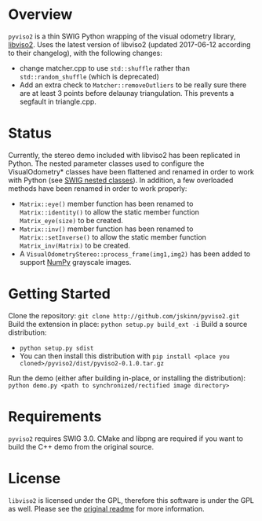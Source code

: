 # Overview

`pyviso2` is a thin SWIG Python wrapping of the visual odometry library, [libviso2](http://www.cvlibs.net/software/libviso/).
Uses the latest version of libviso2 (updated 2017-06-12 according to their changelog), with the following changes:
- change matcher.cpp to use `std::shuffle` rather than `std::random_shuffle` (which is deprecated)
- Add an extra check to `Matcher::removeOutliers` to be really sure there are at least 3 points before delaunay triangulation. This prevents a segfault in triangle.cpp.

# Status

Currently, the stereo demo included with libviso2 has been replicated in Python. The nested parameter classes used to configure the VisualOdometry* classes have been flattened and renamed in order to work with Python (see [SWIG nested classes](http://www.swig.org/Doc3.0/SWIGPlus.html#SWIGPlus_nested_classes)). In addition, a few overloaded methods have been renamed in order to work properly:

- `Matrix::eye()` member function has been renamed to `Matrix::identity()` to allow the static member function `Matrix_eye(size)` to be created.
- `Matrix::inv()` member function has been renamed to `Matrix::setInverse()` to allow the static member function `Matrix_inv(Matrix)` to be created.
- A `VisualOdometryStereo::process_frame(img1,img2)` has been added to support [NumPy](http://www.numpy.org) grayscale images.

# Getting Started

Clone the repository: `git clone http://github.com/jskinn/pyviso2.git`
Build the extension in place: `python setup.py build_ext -i`
Build a source distribution:

- `python setup.py sdist`
- You can then install this distribution with `pip install <place you cloned>/pyviso2/dist/pyviso2-0.1.0.tar.gz`

Run the demo (either after building in-place, or installing the distribution): `python demo.py <path to synchronized/rectified image directory>`

# Requirements

`pyviso2` requires SWIG 3.0. CMake and libpng are required if you want to build the C++ demo from the original source. 

# License

`libviso2` is licensed under the GPL, therefore this software is under the GPL as well. Please see the [original readme](https://github.com/jlowenz/pyviso2/blob/master/readme.txt) for more information.
